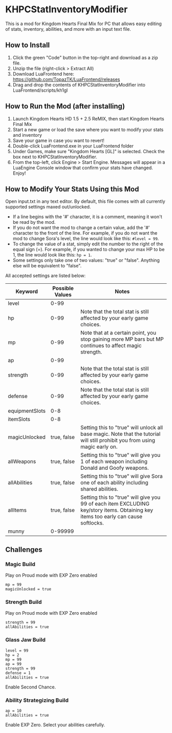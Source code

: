 # KHPCStatInventoryModifier
This is a mod for Kingdom Hearts Final Mix for PC that allows easy editing of stats, inventory, abilities, and more with an input text file.

## How to Install
1. Click the green "Code" button in the top-right and download as a zip file.
2. Unzip the file (right-click > Extract All)
3. Download LuaFrontend here: https://github.com/TopazTK/LuaFrontend/releases
4. Drag and drop the contents of KHPCStatInventoryModifier into LuaFrontend/scripts/kh1gl

## How to Run the Mod (after installing)
1. Launch Kingdom Hearts HD 1.5 + 2.5 ReMIX, then start Kingdom Hearts Final Mix
2. Start a new game or load the save where you want to modify your stats and inventory
3. Save your game in case you want to revert!
3. Double-click LuaFrontend.exe in your LuaFrontend folder
4. Under Games, make sure "Kingdom Hearts [GL]" is selected. Check the box next to KHPCStatInventoryModifier.
5. From the top-left, click Engine > Start Engine.  Messages will appear in a LuaEngine Console window that confirm your stats have changed.  Enjoy!

## How to Modify Your Stats Using this Mod
Open input.txt in any text editor.  By default, this file comes with all currently supported settings maxed out/unlocked.

* If a line begins with the '#' character, it is a comment, meaning it won't be read by the mod.
* If you do not want the mod to change a certain value, add the '#' character to the front of the line.  For example, if you do not want the mod to change Sora's level, the line would look like this: `#level = 99`.
* To change the value of a stat, simply edit the number to the right of the equal sign (=).  For example, if you wanted to change your max HP to be 1, the line would look like this: `hp = 1`.
* Some settings only take one of two values: "true" or "false".  Anything else will be equivalent to "false".

All accepted settings are listed below:

Keyword | Possible Values | Notes
--------|-----------------|------
level|0-99
hp|0-99|Note that the total stat is still affected by your early game choices.
mp|0-99|Note that at a certain point, you stop gaining more MP bars but MP continues to affect magic strength.
ap|0-99
strength|0-99|Note that the total stat is still affected by your early game choices.
defense|0-99|Note that the total stat is still affected by your early game choices.
equipmentSlots|0-8
itemSlots|0-8
magicUnlocked|true, false|Setting this to "true" will unlock all base magic. Note that the tutorial will still prohibit you from using magic early on.
allWeapons|true, false|Setting this to "true" will give you 1 of each weapon including Donald and Goofy weapons.
allAbilities|true, false|Setting this to "true" will give Sora one of each ability including shared abilities.
allItems|true, false|Setting this to "true" will give you 99 of each item EXCLUDING key/story items. Obtaining key items too early can cause softlocks.
munny|0-99999

## Challenges

### Magic Build
Play on Proud mode with EXP Zero enabled
```
mp = 99
magicUnlocked = true
```

### Strength Build
Play on Proud mode with EXP Zero enabled
```
strength = 99
allAbilities = true
```

### Glass Jaw Build
```
level = 99
hp = 2
mp = 99
ap = 99
strength = 99
defense = 1
allAbilities = true
```
Enable Second Chance.

### Ability Strategizing Build
```
ap = 10
allAbilities = true
```
Enable EXP Zero. Select your abilities carefully.